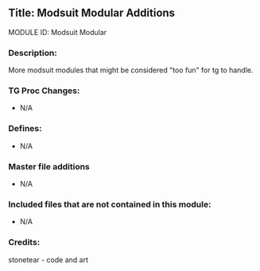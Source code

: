 ## Title: Modsuit Modular Additions

MODULE ID: Modsuit Modular

### Description:

More modsuit modules that might be considered "too fun" for tg to handle.

### TG Proc Changes:

- N/A

### Defines:

- N/A

### Master file additions

- N/A

### Included files that are not contained in this module:

- N/A

### Credits:
stonetear - code and art
